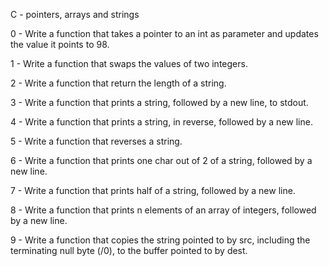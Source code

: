 C - pointers, arrays and strings

0 - Write a function that takes a pointer to an int as parameter and updates the value it points to 98.

1 - Write a function that swaps the values of two integers.

2 - Write a function that return the length of a string.

3 - Write a function that prints a string, followed by a new line, to stdout.

4 - Write a function that prints a string, in reverse, followed by a new line.

5 - Write a function that reverses a string.

6 - Write a function that prints one char out of 2 of a string, followed by a new line.

7 - Write a function that prints half of a string, followed by a new line.

8 - Write a function that prints n elements of an array of integers, followed by a new line.

9 - Write a function that copies the string pointed to by src, including the terminating null byte (/0), to the buffer pointed to by dest.
